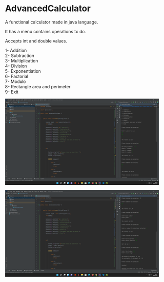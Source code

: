 # AdvancedCalculator

A functional calculator made in java language.

It has a menu contains operations to do.

Accepts int and double values.

1- Addition <br>
2- Subtraction <br>
3- Multiplication <br>
4- Division <br>
5- Exponentiation <br>
6- Factorial <br>
7- Modulo <br>
8- Rectangle area and perimeter <br>
9- Exit


![](img/1.png)



![](img/2.png)
